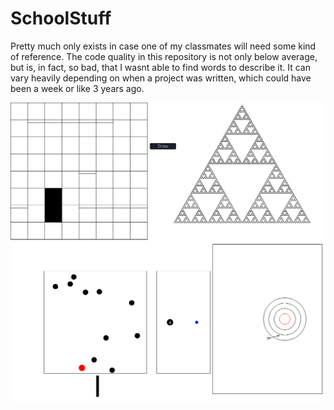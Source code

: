 # SchoolStuff

Pretty much only exists in case one of my classmates will need some kind of reference.
The code quality in this repository is not only below average, but is, in fact, so bad, that I wasnt able to find words to describe it.
It can vary heavily depending on when a project was written,
which could have been a week or like 3 years ago.

![Screenshot](https://github.com/Tempetas/SchoolStuff/blob/main/screenshot.png?raw=true)
